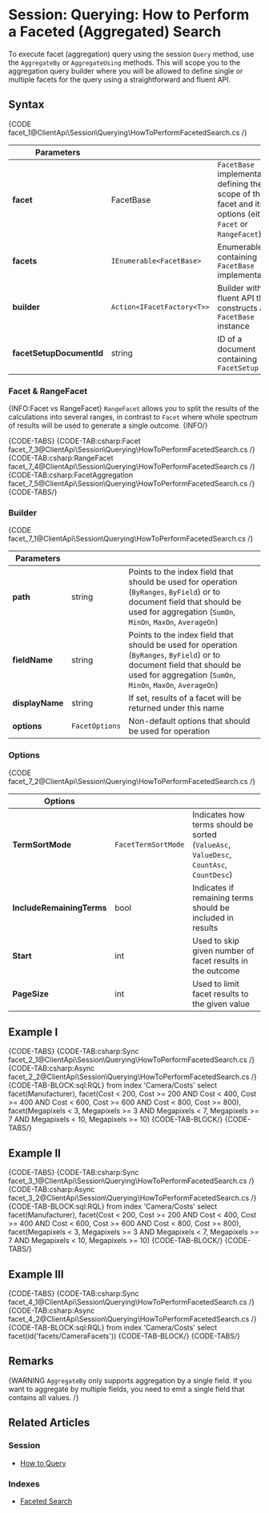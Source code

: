 # Session: Querying: How to Perform a Faceted (Aggregated) Search

To execute facet (aggregation) query using the session `Query` method, use the `AggregateBy` or `AggregateUsing` methods. This will scope you to the aggregation query builder where you will be allowed to define single or multiple facets for the query using a straightforward and fluent API.

## Syntax

{CODE facet_1@ClientApi\Session\Querying\HowToPerformFacetedSearch.cs /}

| Parameters | | |
| ------------- | ------------- | ----- |
| **facet** | FacetBase | `FacetBase` implementation defining the scope of the facet and its options (either `Facet` or `RangeFacet`) |
| **facets** | `IEnumerable<FacetBase>` | Enumerable containing `FacetBase` implementations |
| **builder** | `Action<IFacetFactory<T>>` | Builder with a fluent API that constructs a `FacetBase` instance |
| **facetSetupDocumentId** | string | ID of a document containing `FacetSetup` | 

### Facet & RangeFacet

{INFO:Facet vs RangeFacet}
`RangeFacet` allows you to split the results of the calculations into several ranges, in contrast to `Facet` where whole spectrum of results will be used to generate a single outcome.
{INFO/}

{CODE-TABS}
{CODE-TAB:csharp:Facet facet_7_3@ClientApi\Session\Querying\HowToPerformFacetedSearch.cs /}
{CODE-TAB:csharp:RangeFacet facet_7_4@ClientApi\Session\Querying\HowToPerformFacetedSearch.cs /}
{CODE-TAB:csharp:FacetAggregation facet_7_5@ClientApi\Session\Querying\HowToPerformFacetedSearch.cs /}
{CODE-TABS/}

### Builder

{CODE facet_7_1@ClientApi\Session\Querying\HowToPerformFacetedSearch.cs /}

| Parameters | | |
| ------------- | ------------- | ----- |
| **path** | string | Points to the index field that should be used for operation (`ByRanges`, `ByField`) or to document field that should be used for aggregation (`SumOn`, `MinOn`, `MaxOn`, `AverageOn`) |
| **fieldName** | string | Points to the index field that should be used for operation (`ByRanges`, `ByField`) or to document field that should be used for aggregation (`SumOn`, `MinOn`, `MaxOn`, `AverageOn`) |
| **displayName** | string | If set, results of a facet will be returned under this name |
| **options** | `FacetOptions` | Non-default options that should be used for operation |

### Options

{CODE facet_7_2@ClientApi\Session\Querying\HowToPerformFacetedSearch.cs /}

| Options | | |
| ------------- | ------------- | ----- |
| **TermSortMode** | `FacetTermSortMode` | Indicates how terms should be sorted (`ValueAsc`, `ValueDesc`, `CountAsc`, `CountDesc`) |
| **IncludeRemainingTerms** | bool | Indicates if remaining terms should be included in results |
| **Start** | int | Used to skip given number of facet results in the outcome |
| **PageSize** | int | Used to limit facet results to the given value |

## Example I

{CODE-TABS}
{CODE-TAB:csharp:Sync facet_2_1@ClientApi\Session\Querying\HowToPerformFacetedSearch.cs /}
{CODE-TAB:csharp:Async facet_2_2@ClientApi\Session\Querying\HowToPerformFacetedSearch.cs /}
{CODE-TAB-BLOCK:sql:RQL}
from index 'Camera/Costs' 
select 
facet(Manufacturer), 
facet(Cost < 200, Cost >= 200 AND Cost < 400, Cost >= 400 AND Cost < 600, Cost >= 600 AND Cost < 800, Cost >= 800),
facet(Megapixels < 3, Megapixels >= 3 AND Megapixels < 7, Megapixels >= 7 AND Megapixels < 10, Megapixels >= 10)
{CODE-TAB-BLOCK/}
{CODE-TABS/}

## Example II

{CODE-TABS}
{CODE-TAB:csharp:Sync facet_3_1@ClientApi\Session\Querying\HowToPerformFacetedSearch.cs /}
{CODE-TAB:csharp:Async facet_3_2@ClientApi\Session\Querying\HowToPerformFacetedSearch.cs /}
{CODE-TAB-BLOCK:sql:RQL}
from index 'Camera/Costs' 
select 
facet(Manufacturer), 
facet(Cost < 200, Cost >= 200 AND Cost < 400, Cost >= 400 AND Cost < 600, Cost >= 600 AND Cost < 800, Cost >= 800),
facet(Megapixels < 3, Megapixels >= 3 AND Megapixels < 7, Megapixels >= 7 AND Megapixels < 10, Megapixels >= 10)
{CODE-TAB-BLOCK/}
{CODE-TABS/}

## Example III

{CODE-TABS}
{CODE-TAB:csharp:Sync facet_4_1@ClientApi\Session\Querying\HowToPerformFacetedSearch.cs /}
{CODE-TAB:csharp:Async facet_4_2@ClientApi\Session\Querying\HowToPerformFacetedSearch.cs /}
{CODE-TAB-BLOCK:sql:RQL}
from index 'Camera/Costs' 
select facet(id('facets/CameraFacets'))
{CODE-TAB-BLOCK/}
{CODE-TABS/}

## Remarks

{WARNING `AggregateBy` only supports aggregation by a single field. If you want to aggregate by multiple fields, you need to emit a single field that contains all values. /}

## Related Articles

### Session

- [How to Query](../../../client-api/session/querying/how-to-query)

### Indexes

- [Faceted Search](../../../indexes/querying/faceted-search) 
